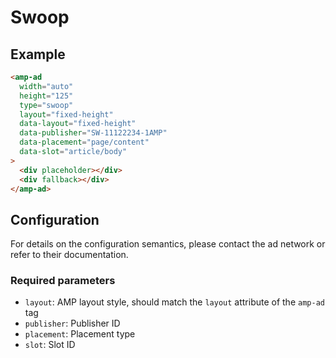 # Swoop

## Example

```html
<amp-ad
  width="auto"
  height="125"
  type="swoop"
  layout="fixed-height"
  data-layout="fixed-height"
  data-publisher="SW-11122234-1AMP"
  data-placement="page/content"
  data-slot="article/body"
>
  <div placeholder></div>
  <div fallback></div>
</amp-ad>
```

## Configuration

For details on the configuration semantics, please contact the ad network or refer to their documentation.

### Required parameters

-   `layout`: AMP layout style, should match the `layout` attribute of the `amp-ad` tag
-   `publisher`: Publisher ID
-   `placement`: Placement type
-   `slot`: Slot ID
